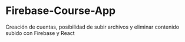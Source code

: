 # Firebase-Course-App
Creación de cuentas, posibilidad de subir archivos y eliminar contenido subido con Firebase y React
